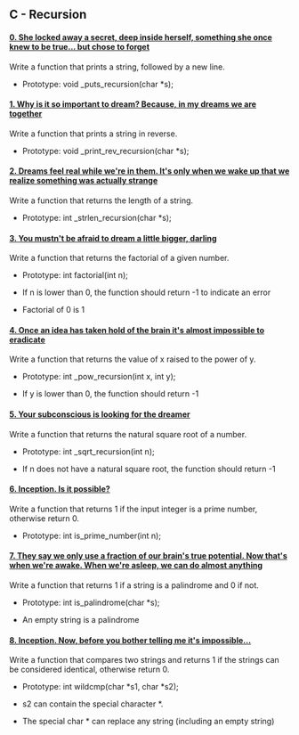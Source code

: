 ## C - Recursion


#### [0. She locked away a secret, deep inside herself, something she once knew to be true... but chose to forget](0-puts_recursion.c)


Write a function that prints a string, followed by a new line.


- Prototype: void _puts_recursion(char *s);


#### [1. Why is it so important to dream? Because, in my dreams we are together](1-print_rev_recursion.c)


Write a function that prints a string in reverse.


- Prototype: void _print_rev_recursion(char *s);


#### [2. Dreams feel real while we're in them. It's only when we wake up that we realize something was actually strange](2-strlen_recursion.c)


Write a function that returns the length of a string.


- Prototype: int _strlen_recursion(char *s);


#### [3. You mustn't be afraid to dream a little bigger, darling](3-factorial.c)


Write a function that returns the factorial of a given number.


- Prototype: int factorial(int n);

- If n is lower than 0, the function should return -1 to indicate an error

- Factorial of 0 is 1


#### [4. Once an idea has taken hold of the brain it's almost impossible to eradicate](4-pow_recursion.c)


Write a function that returns the value of x raised to the power of y.


- Prototype: int _pow_recursion(int x, int y);

- If y is lower than 0, the function should return -1


#### [5. Your subconscious is looking for the dreamer](5-sqrt_recursion.c)


Write a function that returns the natural square root of a number.


- Prototype: int _sqrt_recursion(int n);

- If n does not have a natural square root, the function should return -1


#### [6. Inception. Is it possible?](6-is_prime_number.c)


Write a function that returns 1 if the input integer is a prime number, otherwise return 0.


- Prototype: int is_prime_number(int n);


#### [7. They say we only use a fraction of our brain's true potential. Now that's when we're awake. When we're asleep, we can do almost anything](100-is_palindrome.c)


Write a function that returns 1 if a string is a palindrome and 0 if not.


- Prototype: int is_palindrome(char *s);

- An empty string is a palindrome


#### [8. Inception. Now, before you bother telling me it's impossible...](101-wildcmp.c)


Write a function that compares two strings and returns 1 if the strings can be considered identical, otherwise return 0.


- Prototype: int wildcmp(char *s1, char *s2);

- s2 can contain the special character *.

- The special char * can replace any string (including an empty string)
